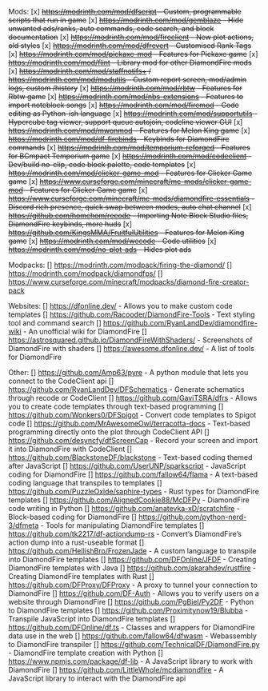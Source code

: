 Mods:
[x] ~~https://modrinth.com/mod/dfscript - Custom, programmable scripts that run in game~~
[x] ~~https://modrinth.com/mod/gemblaze - Hide unwanted ads/ranks, auto commands, code search, and block documentation~~
[x] ~~https://modrinth.com/mod/fireclient - New plot actions, old styles~~
[x] ~~https://modrinth.com/mod/dfrevert - Customised Rank Tags~~
[x] ~~https://modrinth.com/mod/pickaxe-mod - Features for Pickaxe game~~
[x] ~~https://modrinth.com/mod/flint - Library mod for other DiamondFire mods~~
[x] ~~https://modrinth.com/mod/staffnotifs+ / https://modrinth.com/mod/modutils - Custom report screen, mod/admin logs, custom /history~~
[x] ~~https://modrinth.com/mod/rbtw - Features for Rbtw game~~
[x] ~~https://modrinth.com/mod/nbs-extensions - Features to import noteblock songs~~
[x] ~~https://modrinth.com/mod/firemod - Code editing as Python-ish language~~
[x] ~~https://modrinth.com/mod/supportutils - Hypercube tag viewer, support queue autojoin, codeline viewer GUI~~
[x] ~~https://modrinth.com/mod/mwonmod - Features for Melon King game~~
[x] ~~https://modrinth.com/mod/df-firebinds - Keybinds for DiamondFire commands~~
[x] ~~https://modrinth.com/mod/temporium-reforged - Features for BCmpact Temporium game~~
[x] ~~https://modrinth.com/mod/codeclient - Dev/build no-clip, code block palette, code templates~~
[x] ~~https://modrinth.com/mod/clicker-game-mod - Features for Clicker Game game~~
[x] ~~https://www.curseforge.com/minecraft/mc-mods/clicker-game-mod - Features for Clicker Game game~~
[x] ~~https://www.curseforge.com/minecraft/mc-mods/diamondfire-essentials - Discord rich presence, quick swap between modes, auto chat channel~~
[x] ~~https://github.com/homchom/recode - Importing Note Block Studio files, DiamondFire keybinds, more huds~~
[x] ~~https://github.com/KingsMMA/FruitfulUtilities - Features for Melon King game~~
[x] ~~https://modrinth.com/mod/wecode - Code utilities~~
[x] ~~https://modrinth.com/mod/no-plot-ads - Hides plot ads~~

Modpacks:
[] https://modrinth.com/modpack/firing-the-diamond/
[] https://modrinth.com/modpack/diamondfps/
[] https://www.curseforge.com/minecraft/modpacks/diamond-fire-creator-pack

Websites:
[] https://dfonline.dev/ - Allows you to make custom code templates
[] https://github.com/Racooder/DiamondFire-Tools - Text styling tool and command search
[] https://github.com/RyanLandDev/diamondfire-wiki - An unofficial wiki for DiamondFire
[] https://astrosquared.github.io/DiamondFireWithShaders/ - Screenshots of DiamondFire with shaders
[] https://awesome.dfonline.dev/ - A list of tools for DiamondFire

Other:
[] https://github.com/Amp63/pyre - A python module that lets you connect to the CodeClient api
[] https://github.com/RyanLandDev/DFSchematics - Generate schematics through recode or CodeClient
[] https://github.com/GaviTSRA/dfrs - Allows you to create code templates through text-based programming
[] https://github.com/Wonkers0/DFSpigot - Convert code templates to Spigot code
[] https://github.com/MrAwesomeOwl/terracotta-docs - Text-based programming directly onto the plot through CodeClient API
[] https://github.com/desyncfy/dfScreenCap - Record your screen and import it into DiamondFire with CodeClient
[] https://github.com/BlackstoneDF/blackstone - Text-based coding themed after JavaScript
[] https://github.com/UserUNP/sparkscript - JavaScript coding for DiamondFire
[] https://github.com/fallow64/flama - A text-based coding language that transpiles to templates
[] https://github.com/PuzzleOxide/saphire-types - Rust types for DiamondFire templates
[] https://github.com/AlignedCookie88/McDFPy - DiamondFire code writing in Python
[] https://github.com/anatevka-xD/scratchfire - Block-based coding for DiamondFire
[] https://github.com/python-nerd-3/dfmeta - Tools for manipulating DiamondFire templates
[] https://github.com/tk2217/df-actiondump-rs - Convert’s DiamondFire’s action dump into a rust-useable format
[] https://github.com/HellishBro/FrozenJade - A custom language to transpile into DiamondFire templates
[] https://github.com/DFOnline/JFDF - Creating DiamondFire templates with Java
[] https://github.com/akarahdev/rustfire - Creating DiamondFire templates with Rust
[] https://github.com/DFProxy/DFProxy - A proxy to tunnel your connection to DiamondFire
[] https://github.com/DF-Auth - Allows you to verify users on a website through DiamondFire
[] https://github.com/PgBiel/Py2DF - Python to DiamondFire templates
[] https://github.com/Proximitynow19/Blubba - Transpile JavaScript into DiamondFire templates
[] https://github.com/DFOnline/df.ts - Classes and wrappers for DiamondFire data use in the web
[] https://github.com/fallow64/dfwasm - Webassembly to DiamondFire transpiler
[] https://github.com/TechnicalDF/DiamondFire.py - DiamondFire template creation with Python
[] https://www.npmjs.com/package/df-lib - A JavaScript library to work with DiamondFire
[] https://github.com/LittleWhole/mcdiamondfire - A JavaScript library to interact with the DiamondFire api